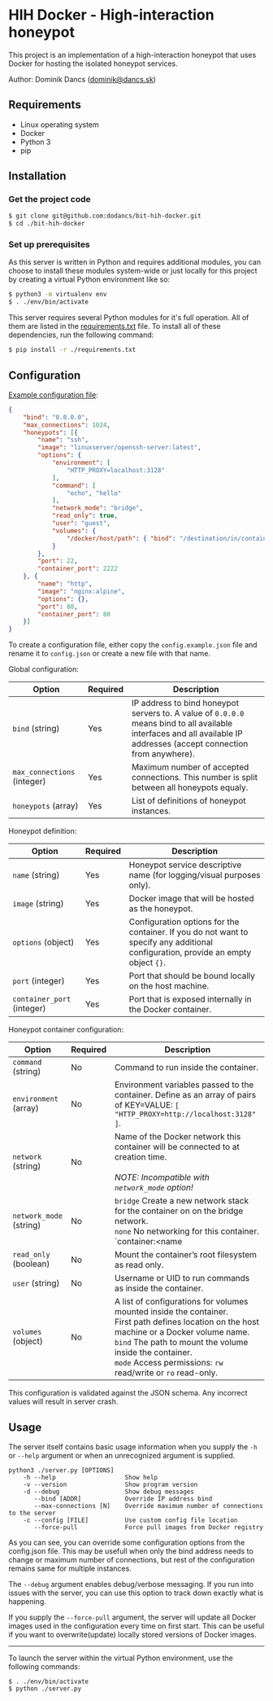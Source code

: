 # HIH Docker - High-interaction honeypot

This project is an implementation of a high-interaction honeypot that uses Docker for hosting the isolated honeypot services.

Author: Dominik Dancs (dominik@dancs.sk)

## Requirements

- Linux operating system
- Docker
- Python 3
- pip

## Installation

### Get the project code

```bash
$ git clone git@github.com:dodancs/bit-hih-docker.git
$ cd ./bit-hih-docker
```

### Set up prerequisites

As this server is written in Python and requires additional modules, you can choose to install these modules system-wide or just locally for this project by creating a virtual Python environment like so:

```bash
$ python3 -m virtualenv env
$ . ./env/bin/activate
```

This server requires several Python modules for it's full operation. All of them are listed in the [requirements.txt](requirements.txt) file. To install all of these dependencies, run the following command:

```bash
$ pip install -r ./requirements.txt
```

## Configuration

[Example configuration file](config.example.json):
```json
{
    "bind": "0.0.0.0",
    "max_connections": 1024,
    "honeypots": [{
        "name": "ssh",
        "image": "linuxserver/openssh-server:latest",
        "options": {
            "environment": [
                "HTTP_PROXY=localhost:3128"
            ],
            "command": [
                "echo", "hello"
            ],
            "network_mode": "bridge",
            "read_only": true,
            "user": "guest",
            "volumes": {
                "/docker/host/path": { "bind": "/destination/in/container", "mode": "rw" }
            }
        },
        "port": 22,
        "container_port": 2222
    }, {
        "name": "http",
        "image": "nginx:alpine",
        "options": {},
        "port": 80,
        "container_port": 80
    }]
}
```

To create a configuration file, either copy the `config.example.json` file and rename it to `config.json` or create a new file with that name.

Global configuration:

| Option | Required | Description |
|--------|----------|-------------|
| `bind` (string) | Yes | IP address to bind honeypot servers to. A value of `0.0.0.0` means bind to all available interfaces and all available IP addresses (accept connection from anywhere). |
| `max_connections` (integer) | Yes | Maximum number of accepted connections. This number is split between all honeypots equaly. |
| `honeypots` (array) | Yes | List of definitions of honeypot instances. |

Honeypot definition:

| Option | Required | Description |
|--------|----------|-------------|
| `name` (string) | Yes | Honeypot service descriptive name (for logging/visual purposes only). |
| `image` (string) | Yes | Docker image that will be hosted as the honeypot. |
| `options` (object) | Yes | Configuration options for the container. If you do not want to specify any additional configuration, provide an empty object `{}`. |
| `port` (integer) | Yes | Port that should be bound locally on the host machine. |
| `container_port` (integer) | Yes | Port that is exposed internally in the Docker container. |

Honeypot container configuration:

| Option | Required | Description |
|--------|----------|-------------|
| `command` (string) | No | Command to run inside the container. |
| `environment` (array) | No | Environment variables passed to the container. Define as an array of pairs of KEY=VALUE: `[ "HTTP_PROXY=http://localhost:3128" ]`. |
| `network` (string) | No | Name of the Docker network this container will be connected to at creation time.<br><br>_NOTE: Incompatible with `network_mode` option!_ |
| `network_mode` (string) | No | `bridge` Create a new network stack for the container on on the bridge network.<br>`none` No networking for this container.<br>`container:<name|id>` Reuse another container’s network stack.<br>`host` Use the host network stack.<br><br>_NOTE: Incompatible with `network` option!_ |
| `read_only` (boolean) | No | Mount the container’s root filesystem as read only. |
| `user` (string) | No | Username or UID to run commands as inside the container. |
| `volumes` (object) | No | A list of configurations for volumes mounted inside the container.<br>First path defines location on the host machine or a Docker volume name.<br>`bind` The path to mount the volume inside the container.<br>`mode` Access permissions: `rw` read/write or `ro` read-only. |

This configuration is validated against the JSON schema. Any incorrect values will result in server crash.

## Usage

The server itself contains basic usage information when you supply the `-h` or `--help` argument or when an unrecognized argument is supplied.

```
python3 ./server.py [OPTIONS]
    -h --help                   Show help
    -v --version                Show program version
    -d --debug                  Show debug messages
       --bind [ADDR]            Override IP address bind
       --max-connections [N]    Override maximum number of connections to the server
    -c --config [FILE]          Use custom config file location
       --force-pull             Force pull images from Docker registry
```

As you can see, you can override some configuration options from the config.json file. This may be usefull when only the bind address needs to change or maximum number of connections, but rest of the configuration remains same for multiple instances.

The `--debug` argument enables debug/verbose messaging. If you run into issues with the server, you can use this option to track down exactly what is happening.

If you supply the `--force-pull` argument, the server will update all Docker images used in the configuration every time on first start. This can be useful if you want to overwrite(update) locally stored versions of Docker images.

------

To launch the server within the virtual Python environment, use the following commands:

```
$ . ./env/bin/activate
$ python ./server.py
```
